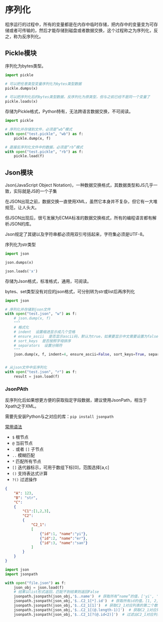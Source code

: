 # 序列化

程序运行的过程中，所有的变量都是在内存中临时存储，把内存中的变量变为可存储或者可传输的，然后才能存储到磁盘或者数据交换，这个过程称之为序列化，反之，称为反序列化。

## Pickle模块

序列化为bytes类型。

```python
import pickle

# 可以把任意类型变量序列化为bytes类型数据
pickle.dumps(x)

# 可以把序列化后的bytes类型数据，反序列化为原类型，但与之前已经不是同一个变量了
pickle.loads(x)
```

存储为Pickle格式，Python特有，无法跨语言数据交换，不可阅读。

```python
import pickle

# 序列化并存储到文件，必须是“wb”模式
with open("test.pickle", "wb") as f:
    pickle.dump(x, f)

# 直接反序列化文件中的数据，必须是“rb”模式
with open("test.pickle", "rb") as f:
    pickle.load(f)
```

## Json模块

Json(JavaScript Object Notation)，一种数据交换格式，其数据类型和JS几乎一致，实际就是JS的一个子集

在JSON出现之前，数据交换一直使用XML，虽然它本身并不复杂，但它有一大堆规范，让人头大。

但JSON出现后，很亏发展为ECMA标准的数据交换格式，所有的编程语言都有解析JSON的库。

Json规定了其键以及字符串都必须用双引号括起来，字符集必须是UTF-8。

序列化为str类型

```python
import json

json.dumps(x)

json.loads('x')
```

存储为Json格式，标准格式，通用，可阅读。

bytes、set类型没有对应的json格式，可分别转为str或list后再序列化

```python
import json

# 序列化并存储到json文件
with open("test.json", "w") as f:
    # json.dump(x, f)
    """
    # 格式化
    # indent  设置缩进显示成几个空格
    # ensure_ascii  是否显示ascii码，默认为true，如果要显示中文需要设置为false
    # sort_keys  是否按照字母排序
    # separators  设置分隔符
    """
    json.dump(x, f, indent=4, ensure_ascii=False, sort_keys=True, separators=(',', ':'))


# 从json文件中反序列化
with open("test.json", "r") as f:
    result = json.load(f)
```

### JsonPAth

反序列化后如果想更方便的获取指定字段数据，建议使用JsonPath，相当于Xpath之于XML。

需要先安装Python与之对应的库：`pip install jsonpath`

[常用语法](https://goessner.net/articles/JsonPath/)

- `$` 根节点
- `@` 当前节点
- `.` 或者 `[]` 子节点
- `..` 模糊匹配
- `*` 匹配所有节点
- `[]` 迭代器标示，可用于数组下标[0]，范围选择[a,c]
- `()` 支持表达式计算
- `?()` 过滤操作

```json
{
    "A": 123,
    "B": "str",
    "C":
    {
        "C1":[1,2,3],
        "C2":
        {
            "C2_1":
            [
                {"id":1, "name":"yi"},
                {"id":2, "name":"er"},
                {"id":3, "name":"san"}
            ]
        }
    }
}
```

```python
import json
import jsonpath

with open("file.json") as f:
    json_obj = json.load(f)
    # 结果以list形式返回，匹配不到结果则返回False
    jsonpath.jsonpath(json_obj,'$..name')  # 获取所有“name”的值，['yi', 'er', 'san']
    jsonpath.jsonpath(json_obj,'$..C2_1[*].id')  # 获取所有id的值，[1, 2, 3]
    jsonpath.jsonpath(json_obj,'$..C2_1[1]')  # 获取C2_1对应列表的第二个数据，[{'id': 2, 'name': 'er'}]
    jsonpath.jsonpath(json_obj,'$..C2_1[(@.length-1)]')  # 获取C2_1对应列表的倒数第一个，[{'id': 3, 'name': 'san'}]
    jsonpath.jsonpath(json_obj,'$..C2_1[?(@.id<2)]')  # 过滤出C2_1对应列表中id小于2的值，[{'id': 1, 'name': 'yi'}]
```
